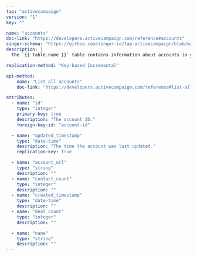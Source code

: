 ```yaml
---
tap: "activecampaign"
version: "1"
key: ""

name: "accounts"
doc-link: "https://developers.activecampaign.com/reference#accounts"
singer-schema: "https://github.com/singer-io/tap-activecampaign/blob/master/tap_activecampaign/schemas/accounts.json"
description: |
  The `{{ table.name }}` table contains information about accounts in your {{ integration.display_name }} account.

replication-method: "Key-based Incremental"

api-method:
    name: "List all accounts"
    doc-link: "https://developers.activecampaign.com/reference#list-all-accounts"

attributes:
  - name: "id"
    type: "integer"
    primary-key: true
    description: "The account ID."
    foreign-key-id: "account-id"

  - name: "updated_timestamp"
    type: "date-time"
    description: "The time the account was last updated."
    replication-key: true

  - name: "account_url"
    type: "string"
    description: ""
  - name: "contact_count"
    type: "integer"
    description: ""
  - name: "created_timestamp"
    type: "date-time"
    description: ""
  - name: "deal_count"
    type: "integer"
    description: ""

  - name: "name"
    type: "string"
    description: ""
---
```


